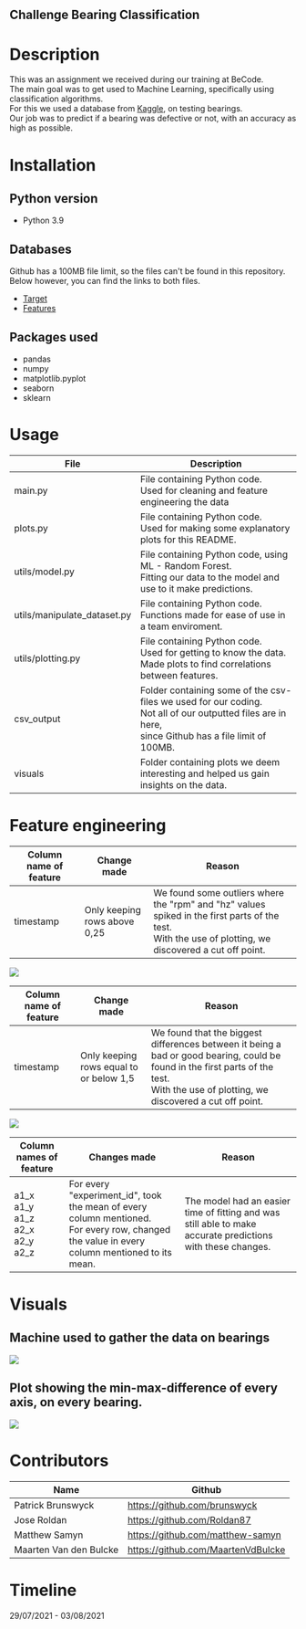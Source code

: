 ## Challenge Bearing Classification

# Description
  This was an assignment we received during our training at BeCode.  
  The main goal was to get used to Machine Learning, specifically using classification algorithms.   
  For this we used a database from <a href="https://www.kaggle.com/isaienkov/bearing-classification" target="_blank">Kaggle</a>, on testing bearings.  
  Our job was to predict if a bearing was defective or not, with an accuracy as high as possible.
  
  
# Installation
## Python version
* Python 3.9

## Databases
Github has a 100MB file limit, so the files can't be found in this repository.  
Below however, you can find the links to both files.
* <a href="https://www.kaggle.com/isaienkov/bearing-classification?select=bearing_classes.csv" target="_blank">Target</a>
* <a href="https://www.kaggle.com/isaienkov/bearing-classification?select=bearing_signals.csv" target="_blank">Features</a>

## Packages used
* pandas
* numpy
* matplotlib.pyplot
* seaborn
* sklearn

# Usage
| File                        | Description                                                     |
|-----------------------------|-----------------------------------------------------------------|
| main.py                     | File containing Python code.    <br>Used for cleaning and feature engineering the data |
| plots.py                    | File containing Python code.   <br>Used for making some explanatory plots for this README. |
| utils/model.py              | File containing Python code, using ML - Random Forest.   <br>Fitting our data to the model and use to it make predictions. |
| utils/manipulate_dataset.py | File containing Python code.<br>Functions made for ease of use in a team enviroment. |
| utils/plotting.py           | File containing Python code.<br>Used for getting to know the data.<br>Made plots to find correlations between features. |
| csv_output                  | Folder containing some of the csv-files we used for our coding.<br>Not all of our outputted files are in here,   <br>since Github has a file limit of 100MB. |
| visuals                     | Folder containing plots we deem interesting and helped us gain   <br>insights on the data. |

# Feature engineering
| Column name of feature | Change made                  | Reason                                                                                        |
|------------------------|------------------------------|-----------------------------------------------------------------------------------------------|
| timestamp              | Only keeping rows above 0,25 | We found some outliers where the "rpm" and "hz" values spiked in the first parts of the test.  <br>With the use of plotting, we discovered a cut off point. |

![](visuals/Exp_24_RPM_reading_error.png)


| Column name of feature | Change made                             | Reason                                                                                                                        |
|------------------------|-----------------------------------------|-------------------------------------------------------------------------------------------------------------------------------|
| timestamp              | Only keeping rows equal to or below 1,5 | We found that the biggest differences between it being a bad or good bearing,  could be found in the first parts of the test.  <br>With the use of plotting, we discovered a cut off point. |

![](visuals/beginning_vibrations_x_exp_nr_98.png)



| Column names of feature | Changes made                                                            | Reason                                                                                                      |
|-------------------------|-------------------------------------------------------------------------|-------------------------------------------------------------------------------------------------------------|
| a1_x  <br>a1_y  <br>a1_z  <br>a2_x  <br>a2_y  <br>a2_z | For every "experiment_id", took the mean of every column mentioned. <br>For every row, changed the value in every column mentioned to its mean. | The model had an easier time of fitting and was still able to make accurate predictions with these changes. |


# Visuals
## Machine used to gather the data on bearings

![](visuals/bearing_test_machine.jpg)

## Plot showing the min-max-difference of every axis, on every bearing.

![](visuals/vibration_spread_differences_on_all_axes.png)


# Contributors
| Name                  | Github                                 |
|-----------------------|----------------------------------------|
| Patrick Brunswyck        | https://github.com/brunswyck               |
| Jose Roldan | https://github.com/Roldan87 |
| Matthew Samyn         | https://github.com/matthew-samyn       |
| Maarten Van den Bulcke           | https://github.com/MaartenVdBulcke       |




# Timeline
29/07/2021 - 03/08/2021
